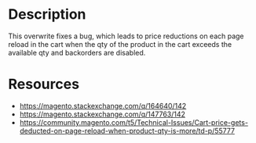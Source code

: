 # Description
This overwrite fixes a bug, which leads to price reductions on each page reload in the cart when the qty of the product in the cart exceeds the available qty and backorders are disabled.

# Resources
* https://magento.stackexchange.com/q/164640/142
* https://magento.stackexchange.com/q/147763/142
* https://community.magento.com/t5/Technical-Issues/Cart-price-gets-deducted-on-page-reload-when-product-qty-is-more/td-p/55777
